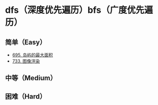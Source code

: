 # dfs（深度优先遍历）bfs（广度优先遍历）

## 简单（Easy）

- [695. 岛屿的最大面积](https://leetcode-cn.com/problems/max-area-of-island/)
- [733. 图像渲染](https://leetcode-cn.com/problems/flood-fill/)

## 中等（Medium）


## 困难（Hard）

